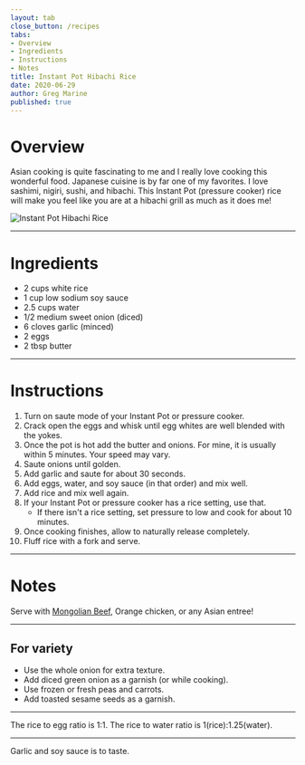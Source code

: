 ```yaml
---
layout: tab
close_button: /recipes
tabs:
- Overview
- Ingredients
- Instructions
- Notes
title: Instant Pot Hibachi Rice
date: 2020-06-29
author: Greg Marine
published: true
---
```


# Overview

Asian cooking is quite fascinating to me and I really love cooking this wonderful food. Japanese cuisine is by far one of my favorites. I love sashimi, nigiri, sushi, and hibachi. This Instant Pot (pressure cooker) rice will make you feel like you are at a hibachi grill as much as it does me!

![Instant Pot Hibachi Rice](/assets/img/collections/recipes/instant-pot-hibachi-rice/instant-pot-hibachi-rice.jpg "Instant Pot Hibachi Rice tastes just like at the restaurant!")

<!--more-->

---

# Ingredients

- 2 cups white rice
- 1 cup low sodium soy sauce
- 2.5 cups water
- 1/2 medium sweet onion (diced)
- 6 cloves garlic (minced)
- 2 eggs
- 2 tbsp butter

---

# Instructions

1. Turn on saute mode of your Instant Pot or pressure cooker.
2. Crack open the eggs and whisk until egg whites are well blended with the yokes.
3. Once the pot is hot add the butter and onions. For mine, it is usually within 5 minutes. Your speed may vary.
4. Saute onions until golden.
5. Add garlic and saute for about 30 seconds.
6. Add eggs, water, and soy sauce (in that order) and mix well.
7. Add rice and mix well again.
8. If your Instant Pot or pressure cooker has a rice setting, use that.
   - If there isn't a rice setting, set pressure to low and cook for about 10 minutes.
9. Once cooking finishes, allow to naturally release completely.
10. Fluff rice with a fork and serve.

---

# Notes

Serve with [Mongolian Beef](/recipes/instant-pot-mongolian-beef), Orange chicken, or any Asian entree!

---

## For variety
- Use the whole onion for extra texture.
- Add diced green onion as a garnish (or while cooking).
- Use frozen or fresh peas and carrots.
- Add toasted sesame seeds as a garnish.

---

The rice to egg ratio is 1:1. The rice to water ratio is 1(rice):1.25(water).

---

Garlic and soy sauce is to taste.